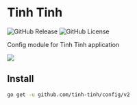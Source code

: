 # Tinh Tinh

<div>
<img alt="GitHub Release" src="https://img.shields.io/github/v/release/tinh-tinh/config">
<img alt="GitHub License" src="https://img.shields.io/github/license/tinh-tinh/config">
</div>

Config module for Tinh Tinh application

![](https://avatars.githubusercontent.com/u/178628733?s=400&u=2a8230486a43595a03a6f9f204e54a0046ce0cc4&v=4)

## Install

```bash
go get -u github.com/tinh-tinh/config/v2
```
